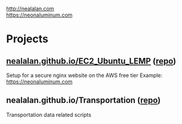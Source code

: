 http://nealalan.com
<br>
https://neonaluminum.com
<br>
# Projects
## <a href="https://nealalan.github.io/EC2_Ubuntu_LEMP">nealalan.github.io/EC2_Ubuntu_LEMP</a> (<a href="https://github.com/nealalan/EC2_Ubuntu_LEMP">repo</a>)
Setup for a secure nginx website on the AWS free tier
Example: https://neonaluminum.com
## nealalan.github.io/Transportation (<a href="https://github.com/nealalan/Transportation">repo</a>)
Transportation data related scripts

